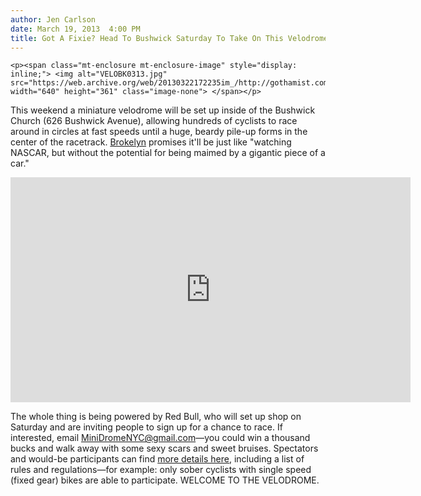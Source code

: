 ```yaml
---
author: Jen Carlson
date: March 19, 2013  4:00 PM
title: Got A Fixie? Head To Bushwick Saturday To Take On This Velodrome
---
```



	
	
	
	<p><span class="mt-enclosure mt-enclosure-image" style="display: inline;"> <img alt="VELOBK0313.jpg" src="https://web.archive.org/web/20130322172235im_/http://gothamist.com/attachments/arts_jen/VELOBK0313.jpg" width="640" height="361" class="image-none"> </span></p>

<p>This weekend a miniature velodrome will be set up inside of the Bushwick Church (626 Bushwick Avenue), allowing hundreds of cyclists to race around in circles at fast speeds until a huge, beardy pile-up forms in the center of the racetrack. <a href="https://web.archive.org/web/20130322172235/http://brokelyn.com/welcome-to-the-velodrome/">Brokelyn</a> promises it&apos;ll be just like &quot;watching NASCAR, but without the potential for being maimed by a gigantic piece of a car.&quot;</p>

<p><iframe width="640" height="360" src="https://web.archive.org/web/20130322172235if_/http://www.youtube-nocookie.com/embed/Hqr2UZByjv4" frameborder="0" allowfullscreen></iframe></p>

<p>The whole thing is being powered by Red Bull, who will set up shop on Saturday and are inviting people to sign up for a chance to race. If interested, email <a href="https://web.archive.org/web/20130322172235/mailto:MiniDromeNYC@gmail.com">MiniDromeNYC@gmail.com</a>&#x2014;you could win a thousand bucks and walk away with some sexy scars and sweet bruises. Spectators and would-be participants can find <a href="https://web.archive.org/web/20130322172235/http://minidromenyc.eventbrite.com/">more details here</a>, including a list of rules and regulations&#x2014;for example: only sober cyclists with single speed (fixed gear) bikes are able to participate. WELCOME TO THE VELODROME.</p>
	
	
	
	
	
